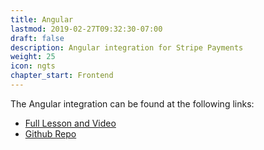 ```yaml
---
title: Angular
lastmod: 2019-02-27T09:32:30-07:00
draft: false
description: Angular integration for Stripe Payments
weight: 25
icon: ngts
chapter_start: Frontend
---
```


The Angular integration can be found at the following links: 

- [Full Lesson and Video](/lessons/stripe-elements-angular/)
- [Github Repo](https://github.com/fireship-io/171-stripe-elements-angular)